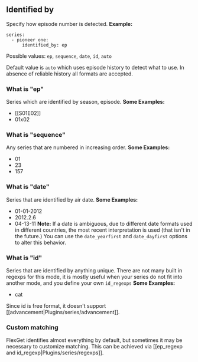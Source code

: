 ## Identified by

Specify how episode number is detected.
**Example:**


    series:
      - pioneer one:
          identified_by: ep


Possible values: `ep`, `sequence`, `date`, `id`, `auto`

Default value is `auto` which uses episode history to detect what to use. In absence of reliable history all formats are accepted.

### What is "ep"

Series which are identified by season, episode. 
**Some Examples:**

* [[S01E02]]
* 01x02

### What is "sequence"

Any series that are numbered in increasing order.
**Some Examples:**

* 01
* 23
* 157

### What is "date"

Series that are identified by air date.
**Some Examples:**

* 01-01-2012
* 2012.2.6
* 04-13-11
**Note:** If a date is ambiguous, due to different date formats used in different countries, the most recent interpretation is used (that isn't in the future.) You can use the `date_yearfirst` and `date_dayfirst` options to alter this behavior.

### What is "id"

Series that are identified by anything unique. There are not many built in regexps for this mode, it is mostly useful when your series do not fit into another mode, and you define your own `id_regexps`
**Some Examples:**

* cat

Since id is free format, it doesn't support [[advancement|Plugins/series/advancement]].

### Custom matching

FlexGet identifies almost everything by default, but sometimes it may be necessary to customize matching. This can be achieved via [[ep_regexp and id_regexp|Plugins/series/regexps]].
